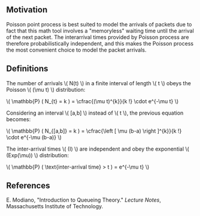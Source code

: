 ## Motivation

Poisson point process is best suited to model the arrivals of packets due to fact that this math tool
involves a "memoryless" waiting time until the arrival of the next packet. The interarrival times provided
by Poisson process are therefore probabilistically independent, and this makes the Poisson process the most
convenient choice to model the packet arrivals.

## Definitions

The number of arrivals \\( N(t) \\) in a finite interval of length \\( t \\) obeys the Poisson \\( (\mu t) \\) distribution:

\\( \mathbb{P} ( N_{t} = k ) = \cfrac{(\mu t)^{k}}{k !} \cdot e^{-\mu t} \\)

Considering an interval \\( [a,b] \\) instead of \\( t \\), the previous equation becomes:

\\( \mathbb{P} ( N_{[a,b]} = k ) = \cfrac{\left [ \mu (b-a) \right  ]^{k}}{k !} \cdot e^{-\mu (b-a)} \\)

The inter-arrival times \\( (I) \\) are independent and obey the exponential  \\( (Exp(\mu)) \\)  distribution:

\\( \mathbb{P} ( \text{inter-arrival time} > t ) = e^{-\mu t} \\)


## References

E. Modiano, "Introduction to Queueing Theory." *Lecture Notes*, Massachusetts Institute of Technology.

